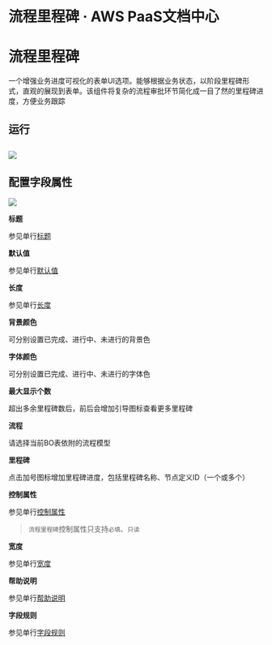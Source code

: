 # 流程里程碑 · AWS PaaS文档中心

# 流程里程碑

一个增强业务进度可视化的表单UI选项。能够根据业务状态，以阶段里程碑形式，直观的展现到表单。该组件将复杂的流程审批环节简化成一目了然的里程碑进度，方便业务跟踪

## 运行

[![](https://docs.awspaas.com/user-manual/aws-pass-console-user-manual-form-vue-64ga/zj/lcb.png)](<lcb.png>)  
---  
  
## 配置字段属性

[![](https://docs.awspaas.com/user-manual/aws-pass-console-user-manual-form-vue-64ga/zj/lcb1.png)](<lcb1.png>)

**标题**

参见单行[标题](<text.html#title>)

**默认值**

参见单行[默认值](<text.html#mrz>)

**长度**

参见单行[长度](<text.html#length>)

**背景颜色**

可分别设置已完成、进行中、未进行的背景色

**字体颜色**

可分别设置已完成、进行中、未进行的字体色

**最大显示个数**

超出多余里程碑数后，前后会增加引导图标查看更多里程碑

**流程**

请选择当前BO表依附的流程模型

**里程碑**

点击加号图标增加里程碑进度，包括里程碑名称、节点定义ID（一个或多个）

**控制属性**

参见单行[控制属性](<text.html#control>)

> `流程里程碑`控制属性只支持`必填`、`只读`

**宽度**

参见单行[宽度](<text.html#wigth>)

**帮助说明**

参见单行[帮助说明](<text.html#help>)

**字段规则**

参见单行[字段规则](<text.html#zdgz>)